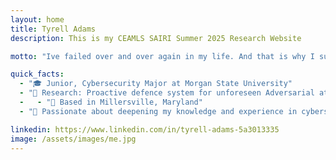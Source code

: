```yaml
---
layout: home
title: Tyrell Adams
description: This is my CEAMLS SAIRI Summer 2025 Research Website

motto: "Ive failed over and over again in my life. And that is why I succeed."

quick_facts:
  - "🎓 Junior, Cybersecurity Major at Morgan State University"
  - "🔬 Research: Proactive defence system for unforeseen Adversarial attacks"
  -   - "📍 Based in Millersville, Maryland"
  - "🚀 Passionate about deepening my knowledge and experience in cybersecurity"

linkedin: https://www.linkedin.com/in/tyrell-adams-5a3013335
image: /assets/images/me.jpg
---
```

